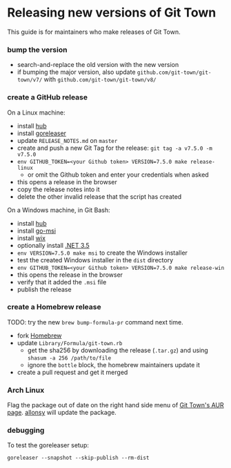 # Releasing new versions of Git Town

This guide is for maintainers who make releases of Git Town.

### bump the version

- search-and-replace the old version with the new version
- if bumping the major version, also update `github.com/git-town/git-town/v7/` with
  `github.com/git-town/git-town/v8/`

### create a GitHub release

On a Linux machine:

- install [hub](https://github.com/github/hub#installation)
- install [goreleaser](https://goreleaser.com/install)
- update `RELEASE_NOTES.md` on `master`
- create and push a new Git Tag for the release: `git tag -a v7.5.0 -m v7.5.0`
- `env GITHUB_TOKEN=<your Github token> VERSION=7.5.0 make release-linux`
  - or omit the Github token and enter your credentials when asked
- this opens a release in the browser
- copy the release notes into it
- delete the other invalid release that the script has created

On a Windows machine, in Git Bash:

- install [hub](https://github.com/github/hub#installation)
- install [go-msi](https://github.com/mh-cbon/go-msi#install)
- install [wix](https://wixtoolset.org/releases)
- optionally install
  [.NET 3.5](https://dotnet.microsoft.com/download/dotnet-framework)
- `env VERSION=7.5.0 make msi` to create the Windows installer
- test the created Windows installer in the `dist` directory
- `env GITHUB_TOKEN=<your Github token> VERSION=7.5.0 make release-win`
- this opens the release in the browser
- verify that it added the `.msi` file
- publish the release

### create a Homebrew release

TODO: try the new `brew bump-formula-pr` command next time.

- fork [Homebrew](https://github.com/Homebrew/homebrew-core)
- update `Library/Formula/git-town.rb`
  - get the sha256 by downloading the release (`.tar.gz`) and using
    `shasum -a 256 /path/to/file`
  - ignore the `bottle` block, the homebrew maintainers update it
- create a pull request and get it merged

### Arch Linux

Flag the package out of date on the right hand side menu of
[Git Town's AUR page](https://aur.archlinux.org/packages/git-town/).
[allonsy](https://github.com/allonsy) will update the package.

### debugging

To test the goreleaser setup:

```
goreleaser --snapshot --skip-publish --rm-dist
```
